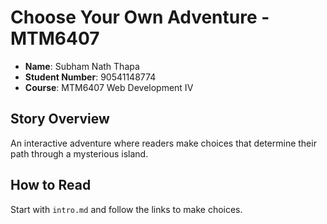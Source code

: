 # Choose Your Own Adventure - MTM6407
- **Name**: Subham Nath Thapa
- **Student Number**: 90541148774
- **Course**: MTM6407 Web Development IV

## Story Overview
An interactive adventure where readers make choices that determine their path through a mysterious island.

## How to Read
Start with `intro.md` and follow the links to make choices.